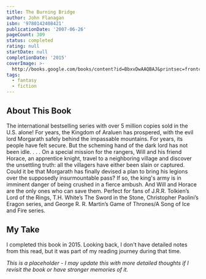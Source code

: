 ```yaml
---
title: The Burning Bridge
author: John Flanagan
isbn: '9780142408421'
publicationDate: '2007-06-26'
pageCount: 309
status: completed
rating: null
startDate: null
completionDate: '2015'
coverImage: >-
  http://books.google.com/books/content?id=BbxvDwAAQBAJ&printsec=frontcover&img=1&zoom=1&source=gbs_api
tags:
  - fantasy
  - fiction
---
```


## About This Book

The international bestselling series with over 5 million copies sold in the U.S. alone! For years, the Kingdom of Araluen has prospered, with the evil lord Morgarath safely behind the impassable mountains. For years, its people have felt secure. But the scheming hand of the dark lord has not been idle. . . . On a special mission for the rangers, Will and his friend Horace, an apprentice knight, travel to a neighboring village and discover the unsettling truth: all the villagers have either been slain or captured. Could it be that Morgarath has finally devised a plan to bring his legions over the supposedly insurmountable pass? If so, the king's army is in imminent danger of being crushed in a fierce ambush. And Will and Horace are the only ones who can save them. Perfect for fans of J.R.R. Tolkien’s Lord of the Rings, T.H. White’s The Sword in the Stone, Christopher Paolini’s Eragon series, and George R. R. Martin’s Game of Thrones/A Song of Ice and Fire series.

## My Take

I completed this book in 2015. Looking back, I don't have detailed notes from this read, but it was part of my reading journey during that time.

*This is a placeholder - I may update this with more detailed thoughts if I revisit the book or have stronger memories of it.*
